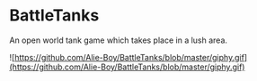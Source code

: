 # BattleTanks
An open world tank game which takes place in a lush area.


![https://github.com/Alie-Boy/BattleTanks/blob/master/giphy.gif](https://github.com/Alie-Boy/BattleTanks/blob/master/giphy.gif)

